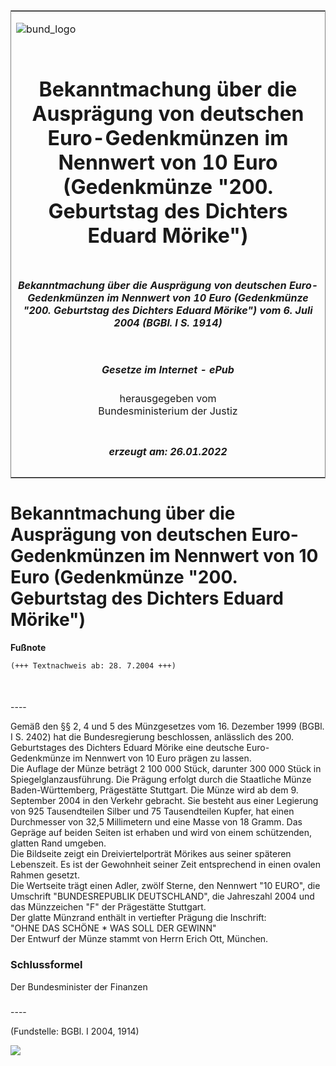 <span id="DECKBLATT.html"></span>

<table border="0" frame="border" width="100%">

<tr valign="top">

<td align="left">

![bund\_logo](BfJ_2021_Web_de_de.gif)

</td>

<td align="right">

 

</td>

</tr>

<tr align="center" valign="middle">

<td colspan="2">

# Bekanntmachung über die Ausprägung von deutschen Euro-Gedenkmünzen im Nennwert von 10 Euro (Gedenkmünze "200. Geburtstag des Dichters Eduard Mörike")

</td>

</tr>

<tr align="center" valign="middle">

<td colspan="2">

##### Bekanntmachung über die Ausprägung von deutschen Euro-Gedenkmünzen im Nennwert von 10 Euro (Gedenkmünze "200. Geburtstag des Dichters Eduard Mörike") vom 6. Juli 2004 (BGBl. I S. 1914)

</td>

</tr>

<tr align="center" valign="middle">

<td colspan="2">

  
  

##### Gesetze im Internet - ePub  
  
herausgegeben vom  
Bundesministerium der Justiz

</td>

</tr>

<tr align="center" valign="bottom">

<td colspan="2">

  
  

##### erzeugt am: 26.01.2022

</td>

</tr>

</table>

<span id="BJNR191400004.html"></span>

# Bekanntmachung über die Ausprägung von deutschen Euro-Gedenkmünzen im Nennwert von 10 Euro (Gedenkmünze "200. Geburtstag des Dichters Eduard Mörike")

<div>

  
**Fußnote**

<div class="jnhtml">

<div>

<div class="jurAbsatz">

  

``` 
(+++ Textnachweis ab: 28. 7.2004 +++)

 
```

</div>

</div>

</div>

</div>

<span id="BJNR191400004BJNE000100000.html"></span>

###   
\----

<div>

<div class="jnhtml">

<div>

<div class="jurAbsatz">

Gemäß den §§ 2, 4 und 5 des Münzgesetzes vom 16. Dezember 1999 (BGBl. I
S. 2402) hat die Bundesregierung beschlossen, anlässlich des 200.
Geburtstages des Dichters Eduard Mörike eine deutsche Euro-Gedenkmünze
im Nennwert von 10 Euro prägen zu lassen.  
Die Auflage der Münze beträgt 2 100 000 Stück, darunter 300 000 Stück in
Spiegelglanzausführung. Die Prägung erfolgt durch die Staatliche Münze
Baden-Württemberg, Prägestätte Stuttgart. Die Münze wird ab dem 9.
September 2004 in den Verkehr gebracht. Sie besteht aus einer Legierung
von 925 Tausendteilen Silber und 75 Tausendteilen Kupfer, hat einen
Durchmesser von 32,5 Millimetern und eine Masse von 18 Gramm. Das
Gepräge auf beiden Seiten ist erhaben und wird von einem schützenden,
glatten Rand umgeben.  
Die Bildseite zeigt ein Dreiviertelporträt Mörikes aus seiner späteren
Lebenszeit. Es ist der Gewohnheit seiner Zeit entsprechend in einen
ovalen Rahmen gesetzt.  
Die Wertseite trägt einen Adler, zwölf Sterne, den Nennwert "10 EURO",
die Umschrift "BUNDESREPUBLIK DEUTSCHLAND", die Jahreszahl 2004 und das
Münzzeichen "F" der Prägestätte Stuttgart.  
Der glatte Münzrand enthält in vertiefter Prägung die Inschrift:  
"OHNE DAS SCHÖNE \* WAS SOLL DER GEWINN"  
Der Entwurf der Münze stammt von Herrn Erich Ott, München.

</div>

</div>

</div>

</div>

<span id="BJNR191400004BJNE000200000.html"></span>

### Schlussformel  

<div>

<div class="jnhtml">

<div>

<div class="jurAbsatz">

Der Bundesminister der Finanzen

</div>

</div>

</div>

</div>

<span id="BJNR191400004BJNE000300000.html"></span>

###   
\----

<div>

<div class="jnhtml">

<div>

<div class="jurAbsatz">

<div class="kommentar_Fundstelle">

  
(Fundstelle: BGBl. I 2004, 1914)

</div>

  
  
![](bgbl1_2004_j1914_0010.jpeg)  
  

</div>

</div>

</div>

</div>
